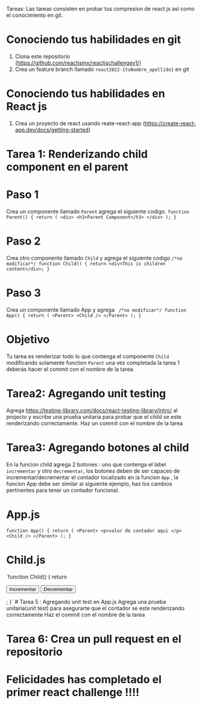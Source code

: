 Tareas: Las tareas consisten en probar tus compresion de react js asi como el conocimiento en git.
# Conociendo tus habilidades en git
1. Clona este repositorio (https://github.com/reactjsmx/reactjschallengev1/)
2. Crea un feature branch llamado `react2022-{tuNombre_apellido}` en git
# Conociendo tus habilidades en React js
1. Crea un proyecto  de react usando  reate-react-app (https://create-react-app.dev/docs/getting-started)

# Tarea 1: Renderizando child component en el parent 

# Paso 1 
Crea un componente llamado `Parent` agrega el siguiente codigo.
`function Parent() {
  return (
    <div>
      <h3>Parent Component</h3>
    </div>
  );
}`
# Paso 2
Crea otro componente llamado `Child` y agrega el siguiente codigo
`
/*no modificar*/
function Child() {
  return <div>This is children content</div>;
}
`
# Paso 3
Crea un componente llamado App  y agrega 
`
/*no modificar*/
function App() {
  return (
    <Parent>
      <Child />
    </Parent>
  );
}`
# Objetivo
Tu tarea es renderizar todo lo que contenga el componente `Child` modificando solamente function `Parent` una vez completada la tarea 1 deberás hacer el commit con el nombre de la tarea.

# Tarea2: Agregando unit testing
Agrega https://testing-library.com/docs/react-testing-library/intro/ al projecto y escribe una prueba unitaria para probar que el child se este renderizando correctamente.
Haz un commit con el nombre de la tarea 

# Tarea3: Agregando botones al child 
En la funcion child agrega 2 botones : uno que contenga el label `incrementar` y otro `decrementar`, los botones deben de ser capaces de incrementar/decrementar el contador localizado en la funcion `App` , la funcion App debe ser similar al siguiente ejemplo, haz los cambios pertinentes para tener un contador funcional.
# App.js
`function App() {
  return (
    <Parent>
       <p>valor de contador aqui </p>
      <Child />
    </Parent>
  );
}`
# Child.js
 `function Child() {
  return <div>
     <button>Incrementar</button>
     <button>Decrementar</button>
  </div>;
}`
# Tarea 5 : Agregando unit test en App.js
Agrega una prueba unitaria(unit test) para asegurarte que el contador se este renderizando correctamente
Haz el commit con el nombre de la tarea

# Tarea 6: Crea un pull request en el repositorio 

# Felicidades has completado el primer react challenge !!!!


